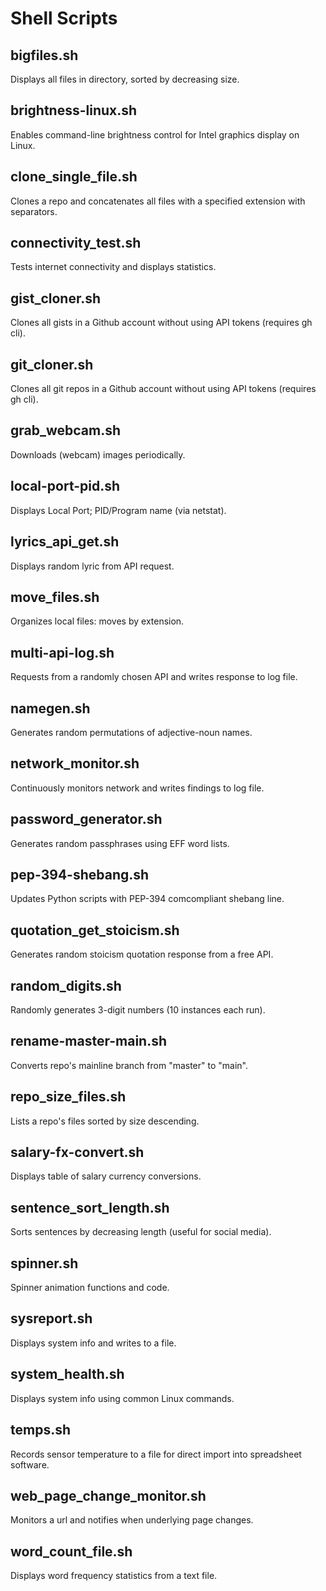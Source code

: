 # Shell Scripts

## bigfiles.sh
Displays  all files in directory, sorted by decreasing size.

## brightness-linux.sh
Enables command-line brightness control for Intel graphics display on Linux.

## clone_single_file.sh
Clones a repo and concatenates all files with a specified extension with separators.

## connectivity_test.sh
Tests internet connectivity and displays statistics.

## gist_cloner.sh
Clones all gists in a Github account without using API tokens (requires gh cli).

## git_cloner.sh
Clones all git repos in a Github account without using API tokens (requires gh cli).

## grab_webcam.sh
Downloads (webcam) images periodically.

## local-port-pid.sh
Displays Local Port; PID/Program name (via netstat).

## lyrics_api_get.sh
Displays random lyric from API request.

## move_files.sh
Organizes local files: moves by extension.

## multi-api-log.sh
Requests from a randomly chosen API and writes response to log file.

## namegen.sh
Generates random permutations of adjective-noun names.

## network_monitor.sh
Continuously monitors network and writes findings to log file.

## password_generator.sh
Generates random passphrases using EFF word lists.

## pep-394-shebang.sh
Updates Python scripts with PEP-394 comcompliant shebang line.

## quotation_get_stoicism.sh
Generates random stoicism quotation response from a free API.

## random_digits.sh
Randomly generates 3-digit numbers (10 instances each run).

## rename-master-main.sh
Converts repo's mainline branch from "master" to "main".

## repo_size_files.sh
Lists a repo's files sorted by size descending.

## salary-fx-convert.sh
Displays table of salary currency conversions.

## sentence_sort_length.sh
Sorts sentences by decreasing length (useful for social media).

## spinner.sh
Spinner animation functions and code.

## sysreport.sh
Displays system info and writes to a file.

## system_health.sh
Displays system info using common Linux commands.

## temps.sh
Records sensor temperature to a file for direct import into spreadsheet software.

## web_page_change_monitor.sh
Monitors a url and notifies when underlying page changes.

## word_count_file.sh
Displays word frequency statistics from a text file.

